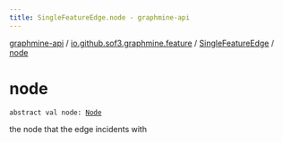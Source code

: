 ```yaml
---
title: SingleFeatureEdge.node - graphmine-api
---
```


[graphmine-api](../../index.html) / [io.github.sof3.graphmine.feature](../index.html) / [SingleFeatureEdge](index.html) / [node](./node.html)

# node

`abstract val node: `[`Node`](index.html#Node)

the node that the edge incidents with

